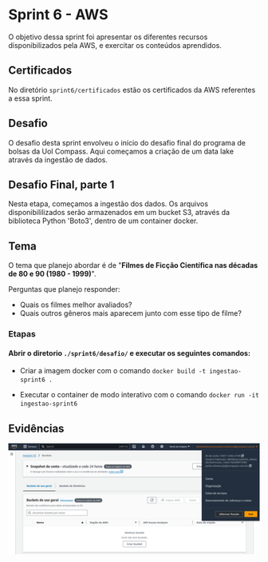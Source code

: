 # Sprint 6 - AWS

O objetivo dessa sprint foi apresentar os diferentes recursos disponibilizados pela AWS, e exercitar os conteúdos aprendidos.

## Certificados

No diretório `sprint6/certificados` estão os certificados da AWS referentes a essa sprint.

## Desafio

O desafio desta sprint envolveu o início do desafio final do programa de bolsas da Uol Compass. Aqui começamos a criação de um data lake através da ingestão de dados.

## Desafio Final, parte 1
Nesta etapa, começamos a ingestão dos dados. Os arquivos disponibililizados serão armazenados em um bucket S3, através da biblioteca Python 'Boto3', dentro de um container docker. 

## Tema

O tema que planejo abordar é de "**Filmes de Ficção Científica nas décadas de 80 e 90 (1980 - 1999)**".

Perguntas que planejo responder:

- Quais os filmes melhor avaliados?
- Quais outros gêneros mais aparecem junto com esse tipo de filme?

### Etapas

#### Abrir o diretorio `./sprint6/desafio/` e executar os seguintes comandos:

- Criar a imagem docker com o comando `docker build -t ingestao-sprint6 .`

- Executar o container de modo interativo com o comando `docker run -it ingestao-sprint6`

## Evidências

![](evidencias/imagem1.png)
